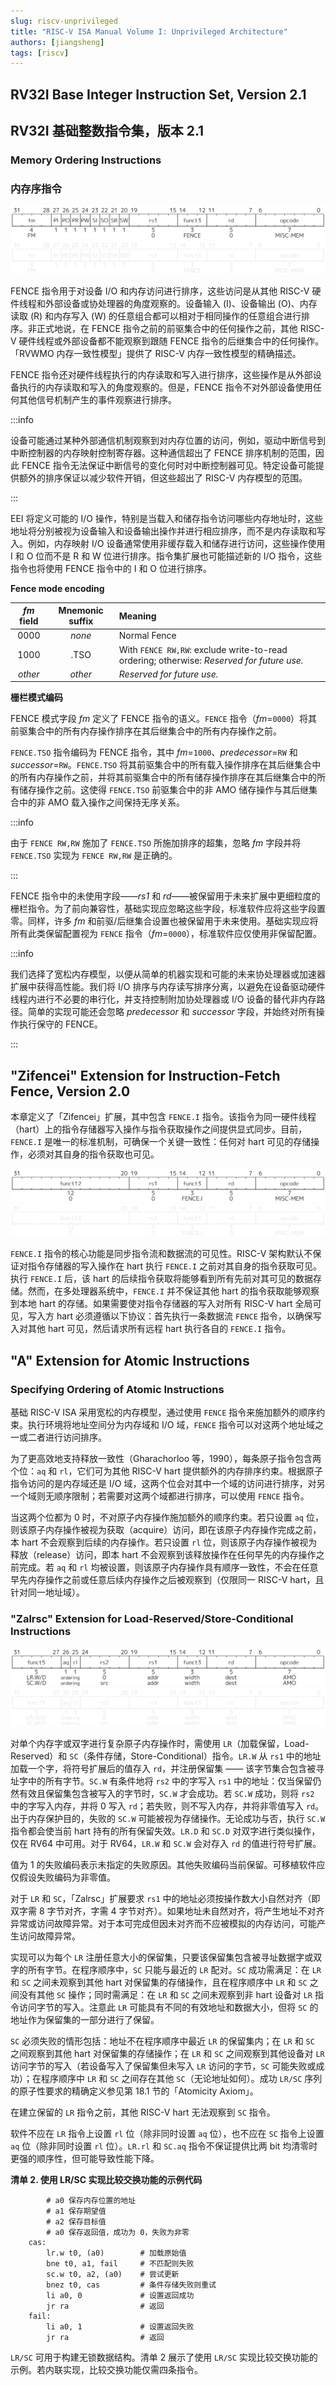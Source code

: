 ```yaml
---
slug: riscv-unprivileged
title: "RISC-V ISA Manual Volume I: Unprivileged Architecture"
authors: [jiangsheng]
tags: [riscv]
---
```


<!-- truncate -->

## RV32I Base Integer Instruction Set, Version 2.1

## RV32I 基础整数指令集，版本 2.1

### Memory Ordering Instructions

### 内存序指令

![mem-order.svg](_assets/svg/light/mem-order.svg#gh-light-mode-only)
![mem-order.svg](_assets/svg/dark/mem-order.svg#gh-dark-mode-only)

FENCE 指令用于对设备 I/O 和内存访问进行排序，这些访问是从其他 RISC-V 硬件线程和外部设备或协处理器的角度观察的。设备输入 (I)、设备输出 (O)、内存读取 \(R) 和内存写入 (W) 的任意组合都可以相对于相同操作的任意组合进行排序。非正式地说，在 FENCE 指令之前的前驱集合中的任何操作之前，其他 RISC-V 硬件线程或外部设备都不能观察到跟随 FENCE 指令的后继集合中的任何操作。「RVWMO 内存一致性模型」提供了 RISC-V 内存一致性模型的精确描述。

FENCE 指令还对硬件线程执行的内存读取和写入进行排序，这些操作是从外部设备执行的内存读取和写入的角度观察的。但是，FENCE 指令不对外部设备使用任何其他信号机制产生的事件观察进行排序。

:::info

设备可能通过某种外部通信机制观察到对内存位置的访问，例如，驱动中断信号到中断控制器的内存映射控制寄存器。这种通信超出了 FENCE 排序机制的范围，因此 FENCE 指令无法保证中断信号的变化何时对中断控制器可见。特定设备可能提供额外的排序保证以减少软件开销，但这些超出了 RISC-V 内存模型的范围。

:::

EEI 将定义可能的 I/O 操作，特别是当载入和储存指令访问哪些内存地址时，这些地址将分别被视为设备输入和设备输出操作并进行相应排序，而不是内存读取和写入。例如，内存映射 I/O 设备通常使用非缓存载入和储存进行访问，这些操作使用 I 和 O 位而不是 R 和 W 位进行排序。指令集扩展也可能描述新的 I/O 指令，这些指令也将使用 FENCE 指令中的 I 和 O 位进行排序。

**Fence mode encoding**

| _fm_ field | Mnemonic suffix | Meaning                                                                                   |
|:----------:|:---------------:|:------------------------------------------------------------------------------------------|
|    0000    |     _none_      | Normal Fence                                                                              |
|    1000    |      .TSO       | With `FENCE RW,RW`: exclude write-to-read ordering; otherwise: _Reserved for future use._ |
|  _other_   |     _other_     | _Reserved for future use._                                                                |

**栅栏模式编码**

FENCE 模式字段 _fm_ 定义了 FENCE 指令的语义。`FENCE` 指令（_fm_=`0000`）将其前驱集合中的所有内存操作排序在其后继集合中的所有内存操作之前。

`FENCE.TSO` 指令编码为 FENCE 指令，其中 _fm_=`1000`、_predecessor_=`RW` 和 _successor_=`RW`。`FENCE.TSO` 将其前驱集合中的所有载入操作排序在其后继集合中的所有内存操作之前，并将其前驱集合中的所有储存操作排序在其后继集合中的所有储存操作之前。这使得 `FENCE.TSO` 前驱集合中的非 AMO 储存操作与其后继集合中的非 AMO 载入操作之间保持无序关系。

:::info

由于 `FENCE RW,RW` 施加了 `FENCE.TSO` 所施加排序的超集，忽略 _fm_ 字段并将 `FENCE.TSO` 实现为 `FENCE RW,RW` 是正确的。

:::

FENCE 指令中的未使用字段——_rs1_ 和 _rd_——被保留用于未来扩展中更细粒度的栅栏指令。为了前向兼容性，基础实现应忽略这些字段，标准软件应将这些字段置零。同样，许多 _fm_ 和前驱/后继集合设置也被保留用于未来使用。基础实现应将所有此类保留配置视为 `FENCE` 指令（_fm_=`0000`），标准软件应仅使用非保留配置。

:::info

我们选择了宽松内存模型，以便从简单的机器实现和可能的未来协处理器或加速器扩展中获得高性能。我们将 I/O 排序与内存读写排序分离，以避免在设备驱动硬件线程内进行不必要的串行化，并支持控制附加协处理器或 I/O 设备的替代非内存路径。简单的实现可能还会忽略 _predecessor_ 和 _successor_ 字段，并始终对所有操作执行保守的 FENCE。

:::

## "Zifencei" Extension for Instruction-Fetch Fence, Version 2.0

本章定义了「Zifencei」扩展，其中包含 `FENCE.I`
指令。该指令为同一硬件线程（hart）上的指令存储器写入操作与指令获取操作之间提供显式同步。目前，`FENCE.I`
是唯一的标准机制，可确保一个关键一致性：任何对 hart
可见的存储操作，必须对其自身的指令获取也可见。

![zifencei-ff.svg](_assets/svg/light/zifencei-ff.svg#gh-light-mode-only)
![zifencei-ff.svg](_assets/svg/dark/zifencei-ff.svg#gh-dark-mode-only)

`FENCE.I` 指令的核心功能是同步指令流和数据流的可见性。RISC-V 架构默认不保证对指令存储器的写入操作在
hart 执行 `FENCE.I`
之前对其自身的指令获取可见。执行 `FENCE.I` 后，该 hart
的后续指令获取将能够看到所有先前对其可见的数据存储。然而，在多处理器系统中，`FENCE.I` 并不保证其他 hart 的指令获取能够观察到本地
hart 的存储。如果需要使对指令存储器的写入对所有
RISC-V hart 全局可见，写入方
hart 必须遵循以下协议：首先执行一条数据流 `FENCE` 指令，以确保写入对其他 hart
可见，然后请求所有远程 hart 执行各自的
`FENCE.I` 指令。

## "A" Extension for Atomic Instructions

### Specifying Ordering of Atomic Instructions

基础 RISC-V ISA 采用宽松的内存模型，通过使用 `FENCE` 指令来施加额外的顺序约束。执行环境将地址空间分为内存域和
I/O 域，`FENCE` 指令可以对这两个地址域之一或二者进行访问排序。

为了更高效地支持释放一致性（Gharachorloo 等，1990），每条原子指令包含两个位：`aq` 和
`rl`，它们可为其他 RISC-V hart
提供额外的内存排序约束。根据原子指令访问的是内存域还是 I/O
域，这两个位会对其中一个域的访问进行排序，对另一个域则无顺序限制；若需要对这两个域都进行排序，可以使用
`FENCE` 指令。

当这两个位都为 0 时，不对原子内存操作施加额外的顺序约束。若只设置 `aq`
位，则该原子内存操作被视为获取（acquire）访问，即在该原子内存操作完成之前，本
hart 不会观察到后续的内存操作。若只设置 `rl` 位，则该原子内存操作被视为释放（release）访问，即本
hart
不会观察到该释放操作在任何早先的内存操作之前完成。若 `aq` 和 `rl`
均被设置，则该原子内存操作具有顺序一致性，不会在任意早先内存操作之前或任意后续内存操作之后被观察到（仅限同一
RISC-V hart，且针对同一地址域）。

### "Zalrsc" Extension for Load-Reserved/Store-Conditional Instructions

![load-reserve-st-conditional.svg](_assets/svg/light/load-reserve-st-conditional.svg#gh-light-mode-only)
![load-reserve-st-conditional.svg](_assets/svg/dark/load-reserve-st-conditional.svg#gh-dark-mode-only)

对单个内存字或双字进行复杂原子内存操作时，需使用 `LR`（加载保留，Load-Reserved）和
`SC`（条件存储，Store-Conditional）指令。`LR.W` 从 `rs1`
中的地址加载一个字，将符号扩展后的值存入 `rd`，并注册保留集 —— 该字节集合包含被寻址字中的所有字节。`SC.W` 有条件地将 `rs2`
中的字写入 `rs1` 中的地址：仅当保留仍然有效且保留集包含被写入的字节时，`SC.W`
才会成功。若 `SC.W` 成功，则将 `rs2`
中的字写入内存，并将 0 写入 `rd`；若失败，则不写入内存，并将非零值写入 `rd`。出于内存保护目的，失败的 `SC.W`
可能被视为存储操作。无论成功与否，执行 `SC.W` 指令都会使当前 hart 持有的所有保留失效。`LR.D` 和 `SC.D` 对双字进行类似操作，仅在
RV64 中可用。对于 RV64，`LR.W` 和 `SC.W` 会对存入 `rd` 的值进行符号扩展。

值为 1 的失败编码表示未指定的失败原因。其他失败编码当前保留。可移植软件应仅假设失败编码为非零值。

对于 `LR` 和 `SC`，「Zalrsc」扩展要求 `rs1` 中的地址必须按操作数大小自然对齐（即双字需
8 字节对齐，字需 4
字节对齐）。如果地址未自然对齐，将产生地址不对齐异常或访问故障异常。对于本可完成但因未对齐而不应被模拟的内存访问，可能产生访问故障异常。

实现可以为每个 `LR` 注册任意大小的保留集，只要该保留集包含被寻址数据字或双字的所有字节。在程序顺序中，`SC` 只能与最近的
`LR` 配对。`SC` 成功需满足：在 `LR` 和 `SC` 之间未观察到其他 hart
对保留集的存储操作，且在程序顺序中 `LR` 和 `SC` 之间没有其他
`SC` 操作；同时需满足：在 `LR` 和 `SC` 之间未观察到非 hart 设备对 `LR`
指令访问字节的写入。注意此 `LR`
可能具有不同的有效地址和数据大小，但将 `SC` 的地址作为保留集的一部分进行了保留。

`SC` 必须失败的情形包括：地址不在程序顺序中最近 `LR` 的保留集内；在 `LR` 和 `SC`
之间观察到其他 hart 对保留集的存储操作；在
`LR` 和 `SC` 之间观察到其他设备对 `LR` 访问字节的写入（若设备写入了保留集但未写入
`LR` 访问的字节，`SC` 可能失败或成功）；在程序顺序中
`LR` 和 `SC` 之间存在其他 `SC`（无论地址如何）。成功 `LR/SC` 序列的原子性要求的精确定义参见第
18.1 节的「Atomicity Axiom」。

在建立保留的 `LR` 指令之前，其他 RISC-V hart 无法观察到 `SC` 指令。

软件不应在 `LR` 指令上设置 `rl` 位（除非同时设置 `aq` 位），也不应在 `SC` 指令上设置
`aq` 位（除非同时设置 `rl` 位）。`LR.rl`
和 `SC.aq` 指令不保证提供比两 bit 均清零时更强的顺序性，但可能导致性能下降。

**清单 2. 使用 LR/SC 实现比较交换功能的示例代码**

```riscv
        # a0 保存内存位置的地址
        # a1 保存期望值
        # a2 保存目标值
        # a0 保存返回值，成功为 0，失败为非零
    cas:
        lr.w t0, (a0)        # 加载原始值
        bne t0, a1, fail     # 不匹配则失败
        sc.w t0, a2, (a0)    # 尝试更新
        bnez t0, cas         # 条件存储失败则重试
        li a0, 0             # 设置返回成功
        jr ra                # 返回
    fail:
        li a0, 1             # 设置返回失败
        jr ra                # 返回
```

`LR/SC` 可用于构建无锁数据结构。清单 2 展示了使用 `LR/SC`
实现比较交换功能的示例。若内联实现，比较交换功能仅需四条指令。
